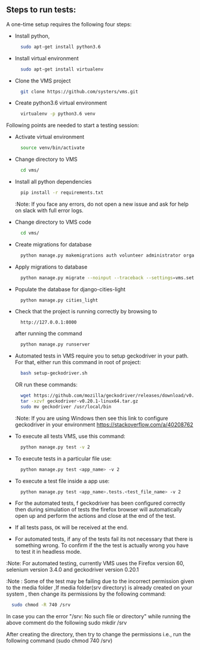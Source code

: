 ## Steps to run tests:

A one-time setup requires the following four steps:

- Install python,
    ```bash
      sudo apt-get install python3.6
    ```

- Install virtual environment
    ```bash
      sudo apt-get install virtualenv
    ```

- Clone the VMS project
    ```bash
      git clone https://github.com/systers/vms.git
    ```

- Create python3.6 virtual environment
    ```bash
      virtualenv -p python3.6 venv
    ```

Following points are needed to start a testing session:

- Activate virtual environment
    ```bash
      source venv/bin/activate
    ```
- Change directory to VMS
	```bash
      cd vms/
    ```
- Install all python dependencies
    ```bash
      pip install -r requirements.txt
    ```
  
  :Note: If you face any errors, do not open a new issue and ask for help on slack with full error logs.

- Change directory to VMS code
    ```bash
      cd vms/
    ```

- Create migrations for database
    ```bash
      python manage.py makemigrations auth volunteer administrator organization event job shift registration
    ```

- Apply migrations to database
    ```bash
      python manage.py migrate --noinput --traceback --settings=vms.settings
    ```

- Populate the database for django-cities-light
    ```bash
      python manage.py cities_light
    ```

- Check that the project is running correctly by browsing to
    ```
      http://127.0.0.1:8000
    ```
    after running the command
    ```bash
      python manage.py runserver
    ```

- Automated tests in VMS require you to setup geckodriver in your path. For that, either run this command in root of project:
    ```bash
      bash setup-geckodriver.sh
    ```
    OR run these commands:
    ```bash
      wget https://github.com/mozilla/geckodriver/releases/download/v0.20.1/geckodriver-v0.20.1-linux64.tar.gz
      tar -xzvf geckodriver-v0.20.1-linux64.tar.gz
      sudo mv geckodriver /usr/local/bin
    ```
  :Note: If you are using Windows then see this link to configure geckodriver in your environment https://stackoverflow.com/a/40208762

- To execute all tests VMS, use this command:
    ```bash
      python manage.py test -v 2
    ```

- To execute tests in a particular file use:
    ```bash
      python manage.py test <app_name> -v 2 
    ```

- To execute a test file inside a app use:
    ```bash
      python manage.py test <app_name>.tests.<test_file_name> -v 2
    ```

- For the automated tests, f geckodriver has been configured correctly then during simulation of tests the firefox browser will automatically open up and perform the actions and close at the end of the test.

- If all tests pass, `OK` will be received at the end.

- For automated tests, if any of the tests fail its not necessary that there is something wrong. To confirm if the the test is actually wrong you have to test it in headless mode.

:Note: For automated testing, currently VMS uses the Firefox version 60, selenium version 3.4.0 and geckodriver version 0.20.1

:Note : Some of the test may be failing due to the incorrect permission given to the media folder ,If media folder(srv directory) is already created on your system , then change its permissions by the following command:
   ```bash
     sudo chmod -R 740 /srv
   ```
In case you can the error "/srv: No such file or directory" while running the above comment do the following sudo mkdir /srv

After creating the directory, then try to change the permissions i.e., run the following command (sudo chmod 740 /srv)
